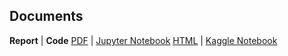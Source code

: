 ## Documents

**Report** | **Code**
[PDF](https://pitmonticone.github.io/) | [Jupyter Notebook](https://nbviewer.jupyter.org/github/) 
[HTML](https://pitmonticone.github.io/l) | [Kaggle Notebook](https://www.kaggle.com/)
